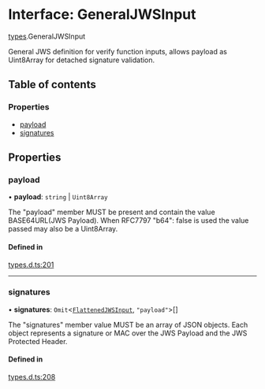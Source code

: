 # Interface: GeneralJWSInput

[types](../modules/types.md).GeneralJWSInput

General JWS definition for verify function inputs, allows payload as
Uint8Array for detached signature validation.

## Table of contents

### Properties

- [payload](types.GeneralJWSInput.md#payload)
- [signatures](types.GeneralJWSInput.md#signatures)

## Properties

### payload

• **payload**: `string` \| `Uint8Array`

The "payload" member MUST be present and contain the value
BASE64URL(JWS Payload). When RFC7797 "b64": false is used
the value passed may also be a Uint8Array.

#### Defined in

[types.d.ts:201](https://github.com/panva/jose/blob/v3.15.4/src/types.d.ts#L201)

___

### signatures

• **signatures**: `Omit`<[`FlattenedJWSInput`](types.FlattenedJWSInput.md), ``"payload"``\>[]

The "signatures" member value MUST be an array of JSON objects.
Each object represents a signature or MAC over the JWS Payload and
the JWS Protected Header.

#### Defined in

[types.d.ts:208](https://github.com/panva/jose/blob/v3.15.4/src/types.d.ts#L208)
